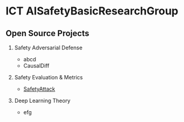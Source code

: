 # ICT AISafetyBasicResearchGroup

## Open Source Projects

1. Safety Adversarial Defense
   - abcd
   - CausalDiff
  
2. Safety Evaluation & Metrics
   - [SafetyAttack](https://github.com/AISatetyBasicResearchGroup/ImplicitBiasBenchmark)

3. Deep Learning Theory
   - efg
